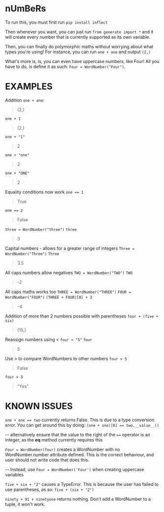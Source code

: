 # nUmBeRs

To run this, you must first run `pip install inflect`

Then whenever you want, you can just run `from generate import *` and it will create every number that is currently supported as its own variable.

Then, you can finally do polymorphic maths without worrying about what types you're using! For instance, you can run `one + one` and output `(2,)`

What's more is, is, you can even have uppercase numbers, like Four! All you have to do, is define it as such: `Four = WordNumber("Four")`.


# EXAMPLES

Addition
`one + one`:
> (2,)

`one + 1`
> (2,)

`one + "1"`
> 2

`one + "one"`
> 2

`one + "ONE"`
> 2

Equality conditions now work
`one == 1`
> True

`one == 2`
> False

`three = WordNumber("three")`
`three`
> 3


Capital numbers - allows for a greater range of integers
`Three = WordNumber("Three")`
`Three`
> 3.5

All caps numbers allow negatives
`TWO = WordNumber("TWO")`
`TWO`
> -2

All caps maths works too
`THREE = WordNumber("THREE")`
`FOUR = WordNumber("FOUR")`
`(THREE + FOUR)[0] + 3`
> -4

Addition of more than 2 numbers possible with parentheses
`four + (five + six)`
> (15,)

Reassign numbers using <
`four < "5"`
`four`
> 5

Use > to compare WordNumbers to other numbers
`four > 5`
> False

`four > 3`
> "Yes"


# KNOWN ISSUES

`one + one == two` currently returns False. This is due to a type conversion error. You can get around this by doing: `(one + one)[0] == two.__value__()`

-- alternatively ensure that the value to the right of the `==` operator is an integer, as the __eq__ method currently requires this

`Four = WordNumber(four)` creates a WordNumber with no WordNumber.number attribute defined. This is the correct behaviour, and user should not write code that does this.

-- Instead, use `Four = WordNumber('Four')` when creating uppercase variables

`five + six + "2"` causes a TypeError. This is because the user has failed to use parentheses, as so: `five + (six + "2")`

`ninety + 91 + ninetyone` returns nothing. Don't add a WordNumber to a tuple, it won't work.
